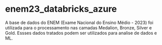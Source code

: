 # enem23_databricks_azure
A base de dados do  ENEM (Exame Nacional do Ensino Médio - 2023) foi utilizada para o processamento nas camadas Medalion, Bronze, Silver e Gold. Essses dados tratados podem ser utilizados para analise de dados e ML. 